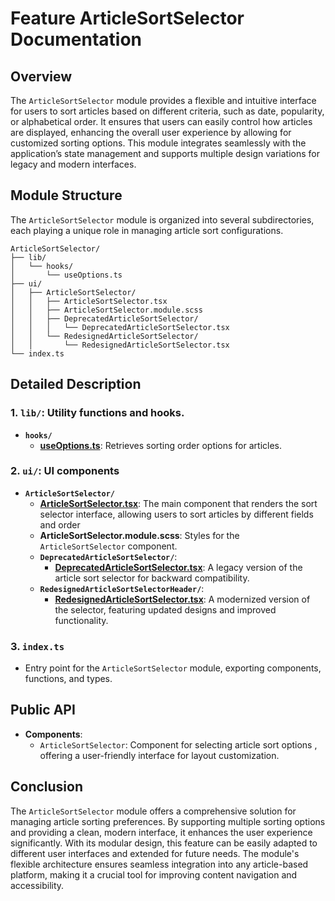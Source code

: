 # Feature ArticleSortSelector  Documentation

## Overview

The `ArticleSortSelector` module provides a flexible and intuitive interface for users to sort articles based on different criteria, such as date, popularity, or alphabetical order. It ensures that users can easily control how articles are displayed, enhancing the overall user experience by allowing for customized sorting options. This module integrates seamlessly with the application’s state management and supports multiple design variations for legacy and modern interfaces.

## Module Structure

The `ArticleSortSelector` module is organized into several subdirectories, each playing a unique role in managing article sort configurations.

```text
ArticleSortSelector/
├── lib/
│   └── hooks/
│       └── useOptions.ts
├── ui/
│   ├── ArticleSortSelector/
│   │   ├── ArticleSortSelector.tsx
│   │   ├── ArticleSortSelector.module.scss
│   │   ├── DeprecatedArticleSortSelector/
│   │   │   └── DeprecatedArticleSortSelector.tsx
│   │   └── RedesignedArticleSortSelector/
│   │       └── RedesignedArticleSortSelector.tsx
└── index.ts
```
## Detailed Description

### 1. `lib/`: Utility functions and hooks.
- **`hooks/`**
    - [**useOptions.ts**](./lib/hooks/useOptions.ts): Retrieves sorting order options for articles.
### 2. `ui/`: UI components

- **`ArticleSortSelector/`**
    - [**ArticleSortSelector.tsx**](./ui/ArticleSortSelector/README.md): The main component that renders the sort selector interface, allowing users  to sort articles by different fields and order
    - **ArticleSortSelector.module.scss**: Styles for the `ArticleSortSelector` component.
    - **`DeprecatedArticleSortSelector/`**:
        - [**DeprecatedArticleSortSelector.tsx**](./ui/ArticleSortSelector/DeprecatedArticleSortSelector/README.md): A legacy version of the article sort selector for backward compatibility.
    - **`RedesignedArticleSortSelectorHeader/`**:
        -  [**RedesignedArticleSortSelector.tsx**](./ui/ArticleSortSelector/RedesignedArticleSortSelector/README.md): A modernized version of the selector, featuring updated designs and improved functionality.

### 3. `index.ts`
- Entry point for the `ArticleSortSelector` module, exporting components, functions, and types.

## Public API
- **Components**:
    - `ArticleSortSelector`: Component for selecting article sort options , offering a user-friendly interface for layout customization.

## Conclusion
The `ArticleSortSelector` module offers a comprehensive solution for managing article sorting preferences. By supporting multiple sorting options and providing a clean, modern interface, it enhances the user experience significantly. With its modular design, this feature can be easily adapted to different user interfaces and extended for future needs. The module's flexible architecture ensures seamless integration into any article-based platform, making it a crucial tool for improving content navigation and accessibility.
